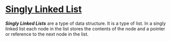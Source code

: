 [Singly Linked List](SinglyLinkedList.java)
===============

___Singly Linked Lists___ are a type of data structure. It is a type of list. In a singly linked list each node in the list stores the contents of the node and a pointer or reference to the next node in the list.
